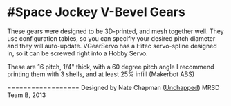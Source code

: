 #Space Jockey V-Bevel Gears
==================
These gears were designed to be 3D-printed, and mesh together well.
They use configuration tables, so you can specifiy your desired pitch diameter and they will auto-update.
VGearServo has a Hitec servo-spline designed in, so it can be screwed right into a Hobby Servo.

These are 16 pitch, 1/4" thick, with a 60 degree pitch angle
I recommend printing them with 3 shells, and at least 25% infill (Makerbot ABS)

==================
Designed by Nate Chapman ([Unchapped](http://github.com/Unchapped))
MRSD Team B, 2013